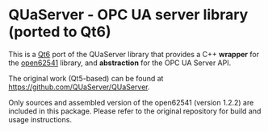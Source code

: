 # QUaServer - OPC UA server library (ported to Qt6)

This is a [Qt6](https://www.qt.io/) port of the QUaServer library that provides a C++ **wrapper** for the [open62541](https://open62541.org/) library, and **abstraction** for the OPC UA Server API.

The original work (Qt5-based) can be found at https://github.com/QUaServer/QUaServer.

Only sources and assembled version of the open62541 (version 1.2.2) are included in this package.
Please refer to the original repository for build and usage instructions.

